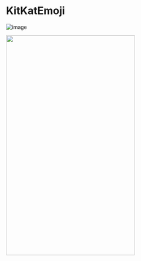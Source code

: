 KitKatEmoji
===========

![image](https://github.com/chathudan/KitKatEmoji/raw/dev/screens/Android_KitKat_Emojicons.gif)


<img src="https://github.com/chathudan/KitKatEmoji/raw/dev/screens/Android_KitKat_Emojicons.gif" width="350" height="600">


